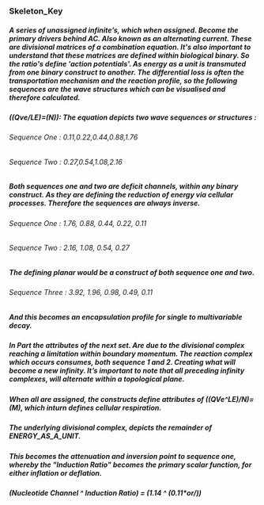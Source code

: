 ### Skeleton_Key


##### A series of unassigned infinite’s, which when assigned. Become the primary drivers behind AC. Also known as an alternating current. These are divisional matrices of a combination equation. It's also important to understand that these matrices are defined within biological binary. So the ratio's define 'action potentials'. As energy as a unit is transmuted from one binary construct to another. The differential loss is often the transportation mechanism and the reaction profile, so the following sequences are the wave structures which can be visualised and therefore calculated.
 
##### ((Qve/LE)=(N)): The equation depicts two wave sequences or structures :
###### Sequence One : 0.11,0.22,0.44,0.88,1.76
###### Sequence Two : 0.27,0.54,1.08,2.16

##### Both sequences one and two are deficit channels, within any binary construct. As they are defining the reduction of energy via cellular processes. Therefore the sequences are always inverse. 
###### Sequence One : 1.76, 0.88, 0.44, 0.22, 0.11
###### Sequence Two : 2.16, 1.08, 0.54, 0.27

##### The defining planar would be a construct of both sequence one and two.
###### Sequence Three : 3.92, 1.96, 0.98, 0.49, 0.11
##### And this becomes an encapsulation profile for single to multivariable decay.

##### In Part the attributes of the next set. Are due to the divisional complex reaching a limitation within boundary momentum. The reaction complex which occurs consumes, both sequence 1 and 2. Creating what will become a new infinity. It’s important to note that all preceding infinity complexes, will alternate within a topological plane. 
##### When all are assigned, the constructs define attributes of ((QVe^LE)/N)=(M), which inturn defines cellular respiration. 

##### The underlying divisional complex, depicts the remainder of ENERGY_AS_A_UNIT.
##### This becomes the attenuation and inversion point to sequence one, whereby the "Induction Ratio" becomes the primary scalar function, for either inflation or deflation.

##### (Nucleotide Channel ^ Induction Ratio) = (1.14 ^ (0.11*or/))
